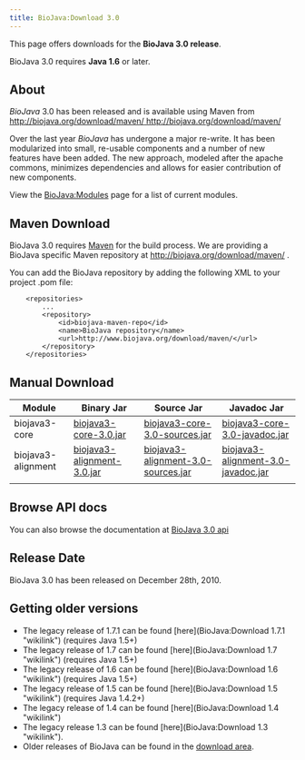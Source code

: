 ```yaml
---
title: BioJava:Download 3.0
---
```


This page offers downloads for the <b>BioJava 3.0 release</b>.

BioJava 3.0 requires <b>Java 1.6</b> or later.

About
-----

*BioJava* 3.0 has been released and is available using Maven from
[<http://biojava.org/download/maven/>
<http://biojava.org/download/maven/>](http://biojava.org/download/maven/)

Over the last year *BioJava* has undergone a major re-write. It has been
modularized into small, re-usable components and a number of new
features have been added. The new approach, modeled after the apache
commons, minimizes dependencies and allows for easier contribution of
new components.

View the <BioJava:Modules> page for a list of current modules.

Maven Download
--------------

BioJava 3.0 requires [Maven](http://maven.apache.org/) for the build
process. We are providing a BioJava specific Maven repository at
<http://biojava.org/download/maven/> .

You can add the BioJava repository by adding the following XML to your
project .pom file:

        <repositories>
            ...
            <repository>
                <id>biojava-maven-repo</id>
                <name>BioJava repository</name>
                <url>http://www.biojava.org/download/maven/</url>           
            </repository>
        </repositories>

Manual Download
---------------

| Module             | Binary Jar                                                                                                                    | Source Jar                                                                                                                                    | Javadoc Jar                                                                                                                                   |
|--------------------|-------------------------------------------------------------------------------------------------------------------------------|-----------------------------------------------------------------------------------------------------------------------------------------------|-----------------------------------------------------------------------------------------------------------------------------------------------|
| biojava3-core      | [biojava3-core-3.0.jar](http://biojava.org/download/maven/org/biojava/biojava3-core/3.0/biojava3-core-3.0.jar)                | [biojava3-core-3.0-sources.jar](http://biojava.org/download/maven/org/biojava/biojava3-core/3.0/biojava3-core-3.0-sources.jar)                | [biojava3-core-3.0-javadoc.jar](http://biojava.org/download/maven/org/biojava/biojava3-core/3.0/biojava3-core-3.0-javadoc.jar)                |
| biojava3-alignment | [biojava3-alignment-3.0.jar](http://biojava.org/download/maven/org/biojava/biojava3-alignment/3.0/biojava3-alignment-3.0.jar) | [biojava3-alignment-3.0-sources.jar](http://biojava.org/download/maven/org/biojava/biojava3-alignment/3.0/biojava3-alignment-3.0-sources.jar) | [biojava3-alignment-3.0-javadoc.jar](http://biojava.org/download/maven/org/biojava/biojava3-alignment/3.0/biojava3-alignment-3.0-javadoc.jar) |
||

Browse API docs
---------------

You can also browse the documentation at [BioJava 3.0
api](http://www.biojava.org/docs/api3.0/)

Release Date
------------

BioJava 3.0 has been released on December 28th, 2010.

Getting older versions
----------------------

-   The legacy release of 1.7.1 can be found
    [here](BioJava:Download 1.7.1 "wikilink") (requires Java 1.5+)
-   The legacy release of 1.7 can be found
    [here](BioJava:Download 1.7 "wikilink") (requires Java 1.5+)
-   The legacy release of 1.6 can be found
    [here](BioJava:Download 1.6 "wikilink") (requires Java 1.5+)
-   The legacy release of 1.5 can be found
    [here](BioJava:Download 1.5 "wikilink") (requires Java 1.4.2+)
-   The legacy release of 1.4 can be found
    [here](BioJava:Download 1.4 "wikilink")
-   The legacy release 1.3 can be found
    [here](BioJava:Download 1.3 "wikilink").
-   Older releases of BioJava can be found in the [download
    area](http://www.biojava.org/download/).

